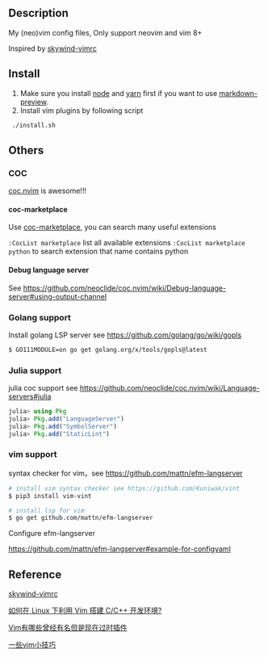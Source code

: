 ## Description

My (neo)vim config files, Only support neovim and vim 8+

Inspired by [skywind-vimrc](https://github.com/skywind3000/vim)

## Install

1. Make sure you install [node](https://nodejs.org/en/) and [yarn](https://github.com/yarnpkg/yarn) first if you want to use [markdown-preview](https://github.com/iamcco/markdown-preview.nvim).
2. Install vim plugins by following script
```sh
 ./install.sh
```

## Others

### COC

[coc.nvim](https://github.com/neoclide/coc.nvim) is awesome!!!

#### coc-marketplace

Use [coc-marketplace](https://github.com/fannheyward/coc-marketplace), you can search many useful extensions

`:CocList marketplace` list all available extensions
`:CocList marketplace python` to search extension that name contains python

#### Debug language server

See <https://github.com/neoclide/coc.nvim/wiki/Debug-language-server#using-output-channel>

### Golang support

Install golang LSP server see <https://github.com/golang/go/wiki/gopls>

```sh
$ GO111MODULE=on go get golang.org/x/tools/gopls@latest
```

### Julia support
julia coc support see <https://github.com/neoclide/coc.nvim/wiki/Language-servers#julia>

```julia
julia> using Pkg
julia> Pkg.add("LanguageServer")
julia> Pkg.add("SymbolServer")
julia> Pkg.add("StaticLint")
```

### vim support

syntax checker for vim，see <https://github.com/mattn/efm-langserver>

```sh
# install vim syntax checker see https://github.com/Kuniwak/vint
$ pip3 install vim-vint

# install lsp for vim
$ go get github.com/mattn/efm-langserver
```

Configure efm-langserver

<https://github.com/mattn/efm-langserver#example-for-configyaml>

## Reference

[skywind-vimrc](https://github.com/skywind3000/vim)

[如何在 Linux 下利用 Vim 搭建 C/C++ 开发环境?](https://www.zhihu.com/question/47691414)

[Vim有哪些曾经有名但是现在过时插件](https://www.zhihu.com/question/31934850)

[一些vim小技巧](http://senzhangai.github.io/tools/vim-tips)
